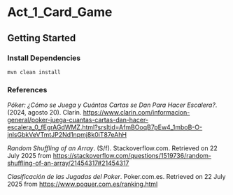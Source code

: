 # Act_1_Card_Game

## Getting Started

### Install Dependencies
```console
mvn clean install
```

### References

_Póker: ¿Cómo se Juega y Cuántas Cartas se Dan Para Hacer Escalera?_. (2024, agosto 20). Clarín. https://www.clarin.com/informacion-general/poker-juega-cuantas-cartas-dan-hacer-escalera_0_fEgrAGdWMZ.html?srsltid=AfmBOoqB7pEw4_1mboB-O-jnlsGbkVeVTmtJP2Nd1npmj8k0iT87eAhH

_Random Shuffling of an Array_. (S/f). Stackoverflow.com. Retrieved on 22 July 2025 from https://stackoverflow.com/questions/1519736/random-shuffling-of-an-array/21454317#21454317

_Clasificación de las Jugadas del Poker_. Poker.com.es. Retrieved on 22 July 2025 from https://www.poquer.com.es/ranking.html